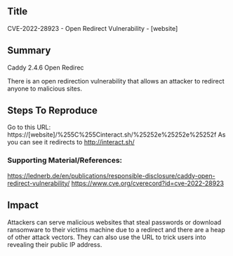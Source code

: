 ## Title 
CVE-2022-28923 - Open Redirect Vulnerability - [website]

## Summary
Caddy 2.4.6 Open Redirec

There is an open redirection vulnerability that allows an attacker to redirect anyone to malicious sites.
    
## Steps To Reproduce
Go to this URL:  https://[website]/%255C%255Cinteract.sh/%25252e%25252e%25252f
As you can see it redirects to http://interact.sh/

### Supporting Material/References:
https://lednerb.de/en/publications/responsible-disclosure/caddy-open-redirect-vulnerability/
https://www.cve.org/cverecord?id=cve-2022-28923

## Impact
Attackers can serve malicious websites that steal passwords or download ransomware to their victims machine due to a redirect and there are a heap of other attack vectors.
They can also use the URL to trick users into revealing their public IP address.






